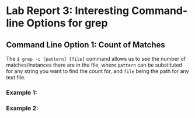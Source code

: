 # Lab Report 3: Interesting Command-line Options for grep
## Command Line Option 1: Count of Matches
The `$ grep -c [pattern] [file]` command allows us to see the number of matches/instances there are in the file, where `pattern` can be substituted for any string you want to find the count for, and `file` being the path for any text file.
### Example 1:
### Example 2:

